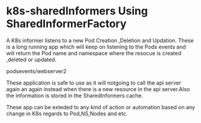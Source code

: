 # k8s-sharedInformers Using SharedInformerFactory
A K8s informer listens to a new Pod Creation ,Deletion and Updation.
These is a long running app which will keep on listening to the Pods events 
and will return the Pod name and namespace where the resocue is created ,deleted or updated.

podsevents/webserver2

These application is safe to use as it will notgoing to call the api server again an again
instead when there is a new resource in the api server.Also the information is stored in the SharedInformers cache.

These app can be exteded to any kind of action or automation based on any change in K8s regards to Pod,NS,Nodes and etc.
